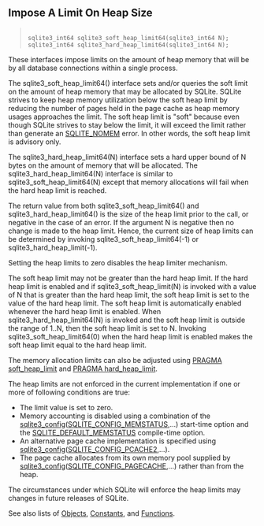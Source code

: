 ## Impose A Limit On Heap Size




> ```
> 
> sqlite3_int64 sqlite3_soft_heap_limit64(sqlite3_int64 N);
> sqlite3_int64 sqlite3_hard_heap_limit64(sqlite3_int64 N);
> 
> ```



These interfaces impose limits on the amount of heap memory that will be
by all database connections within a single process.


The sqlite3\_soft\_heap\_limit64() interface sets and/or queries the
soft limit on the amount of heap memory that may be allocated by SQLite.
SQLite strives to keep heap memory utilization below the soft heap
limit by reducing the number of pages held in the page cache
as heap memory usages approaches the limit.
The soft heap limit is "soft" because even though SQLite strives to stay
below the limit, it will exceed the limit rather than generate
an [SQLITE\_NOMEM](../rescode.html#nomem) error. In other words, the soft heap limit
is advisory only.


The sqlite3\_hard\_heap\_limit64(N) interface sets a hard upper bound of
N bytes on the amount of memory that will be allocated. The
sqlite3\_hard\_heap\_limit64(N) interface is similar to
sqlite3\_soft\_heap\_limit64(N) except that memory allocations will fail
when the hard heap limit is reached.


The return value from both sqlite3\_soft\_heap\_limit64() and
sqlite3\_hard\_heap\_limit64() is the size of
the heap limit prior to the call, or negative in the case of an
error. If the argument N is negative
then no change is made to the heap limit. Hence, the current
size of heap limits can be determined by invoking
sqlite3\_soft\_heap\_limit64(\-1\) or sqlite3\_hard\_heap\_limit(\-1\).


Setting the heap limits to zero disables the heap limiter mechanism.


The soft heap limit may not be greater than the hard heap limit.
If the hard heap limit is enabled and if sqlite3\_soft\_heap\_limit(N)
is invoked with a value of N that is greater than the hard heap limit,
the soft heap limit is set to the value of the hard heap limit.
The soft heap limit is automatically enabled whenever the hard heap
limit is enabled. When sqlite3\_hard\_heap\_limit64(N) is invoked and
the soft heap limit is outside the range of 1\..N, then the soft heap
limit is set to N. Invoking sqlite3\_soft\_heap\_limit64(0\) when the
hard heap limit is enabled makes the soft heap limit equal to the
hard heap limit.


The memory allocation limits can also be adjusted using
[PRAGMA soft\_heap\_limit](../pragma.html#pragma_soft_heap_limit) and [PRAGMA hard\_heap\_limit](../pragma.html#pragma_hard_heap_limit).


The heap limits are not enforced in the current implementation
if one or more of following conditions are true:


* The limit value is set to zero.
* Memory accounting is disabled using a combination of the
[sqlite3\_config](../c3ref/config.html)([SQLITE\_CONFIG\_MEMSTATUS](../c3ref/c_config_covering_index_scan.html#sqliteconfigmemstatus),...) start\-time option and
the [SQLITE\_DEFAULT\_MEMSTATUS](../compile.html#default_memstatus) compile\-time option.
* An alternative page cache implementation is specified using
[sqlite3\_config](../c3ref/config.html)([SQLITE\_CONFIG\_PCACHE2](../c3ref/c_config_covering_index_scan.html#sqliteconfigpcache2),...).
* The page cache allocates from its own memory pool supplied
by [sqlite3\_config](../c3ref/config.html)([SQLITE\_CONFIG\_PAGECACHE](../c3ref/c_config_covering_index_scan.html#sqliteconfigpagecache),...) rather than
from the heap.



The circumstances under which SQLite will enforce the heap limits may
changes in future releases of SQLite.


See also lists of
 [Objects](../c3ref/objlist.html),
 [Constants](../c3ref/constlist.html), and
 [Functions](../c3ref/funclist.html).


